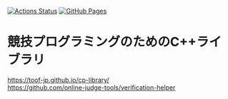 [![Actions Status](https://github.com/toof-jp/cp-library/workflows/verify/badge.svg)](https://github.com/toof-jp/cp-library/actions)
[![GitHub Pages](https://img.shields.io/static/v1?label=GitHub+Pages&message=+&color=brightgreen&logo=github)](https://toof-jp.github.io/cp-library/)

# 競技プログラミングのためのC++ライブラリ
https://toof-jp.github.io/cp-library/ <br>
https://github.com/online-judge-tools/verification-helper <br>
